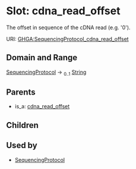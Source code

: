 
# Slot: cdna_read_offset


The offset in sequence of the cDNA read (e.g. '0').

URI: [GHGA:SequencingProtocol_cdna_read_offset](https://w3id.org/GHGA/SequencingProtocol_cdna_read_offset)


## Domain and Range

[SequencingProtocol](SequencingProtocol.md) &#8594;  <sub>0..1</sub> [String](types/String.md)

## Parents

 *  is_a: [cdna_read_offset](cdna_read_offset.md)

## Children


## Used by

 * [SequencingProtocol](SequencingProtocol.md)

